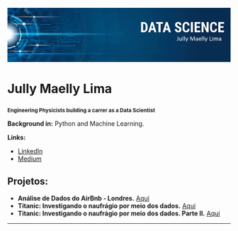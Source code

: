 

<p align="center">
  <img src="banner.png" >
</p>

# Jully Maelly Lima
<sub>**Engineering Physicists building a carrer as a Data Scientist**</sub>


**Background in:** Python and Machine Learning.

**Links:**
* [LinkedIn](https://www.linkedin.com/in/jullymaellylima)
* [Medium](https://www.medium.com/@jullymaelly)


## Projetos:

* **Análise de Dados do AirBnb - Londres.** [Aqui](https://bit.ly/2BEUz68)
* **Titanic: Investigando o naufrágio por meio dos dados.**  [Aqui](https://github.com/jullymaellylima/data_science/blob/master/titanic/Desafio_Kaggle_Titanic_DEA_e_LR.ipynb)
* **Titanic: Investigando o naufrágio por meio dos dados. Parte II.** [Aqui](https://github.com/jullymaellylima/data_science/blob/master/titanicparteII/Desafio_Kaggle_Titanic_parte_II.ipynb)

---




